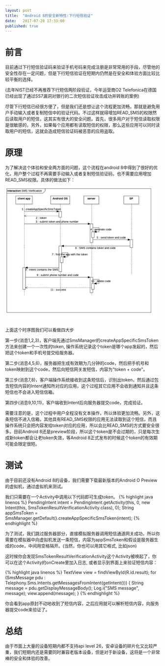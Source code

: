 ```yaml
---
layout: post
title:  "Android 8的安全新特性:下行短信验证"
date:   2017-07-28 17:33:00
published: true
---
```


# 前言

目前通过下行短信验证码来验证手机号码来完成注册是非常常用的手段，尽管他的安全性存在一定问题，但是下行短信验证在短期内仍然是在安全和体验方面比较比较平衡的选择。

(去年NIST已经不再推荐下行短信两阶段验证，今年运营商O2 Telefonica在德国已经出现了通过SS7漏洞对银行的二次短信验证攻击成功并转账的案例)

尽管下行短信已经很方便了，但是我们还是想让这个流程更加流畅，那就是避免用户手动输入或者复制短信中的验证代码。不过这样就得增加READ_SMS的权限然后读取用户的短信，这其实有很大的安全问题。首先，很多用户对于短信读取权限是很敏感的，另外，如果每个应用都有读取短信的权限，那么这些应用可以同时读取用户的短信，这就会造成短信验证码被恶意的应用盗取。

# 原理

为了解决这个体验和安全两方面的问题，这个流程在android 8中得到了很好的优化，用户整个过程不再需要手动输入或者复制短信验证码，也不需要应用增加READ_SMS权限。具体的做法如下：

<img src="/images/2017-07-28/sms_verification_seq.png" max-height="500px">

上面这个时序图我们可以看做四大步

第一步(消息1,2,3)，客户端先通过SmsManager的createAppSpecificSmsToken方法来创建一个一次性的token, 操作系统记录这个token是哪个app发起的，然后把这个token和手机号提交给服务器。

第二步(消息4,5,6)，服务器把生成有效期为几分钟的code，然后把手机号和token映射到这个code，然后向短信网关发短信，内容为"token + code"。

第三步(消息7,8)，客户端操作系统接收到这条短信后，识别出token，然后通过包含短信内容的Intent通知所对应的应用，这个过程其它应用不会收到通知并且这条短信也不会进入短信信箱。

第四步(消息9,10,11)，客户端收到Intent后向服务器提交code，完成验证。


需要注意的是，这个过程中用户全程没有文本操作，所以体验更加流畅。另外，这条短信不进入信箱，其他具有READ_SMS权限的应用无法读取到这个短信，而且操作系统只会把内容发给token对应的应用，所以会比READ_SMS的方式要安全很多。目前Android 8还是preview阶段，所以这个token是不会过期的，只是每次生成新token都会让老token失效，等Android 8正式发布的时候这个token的有效期可能会限定很短。

# 测试
由于目前还没有Android 8的设备，我们需要下载最新版本的Android O Preview的虚拟机，通过虚拟机来测试。

我们只需要在一个Activity中调用以下代码即可生成token。
{% highlight java linenos %}
PendingIntent intent = PendingIntent.getActivity(this, 0,
    new Intent(this, SmsTokenResultVerificationActivity.class), 0);
String appSmsToken = SmsManager.getDefault().createAppSpecificSmsToken(intent);
{% endhighlight %}

为了测试，我们跳过服务器部分，直接模拟服务器调用短信通道网关成功，所以你需要在模拟器中向虚拟机发送一条短信，内容为appSmsToken和假设是服务器生成的code，中间用空格隔开。(当然，你也可以用其它格式, 比如json)

这时候你会发现SmsTokenResultVerificationActivity这个Activity被唤起了，你可以在这个Activity的onCreate里加入日志, 或者显示到界面上来验证短信内容：


{% highlight java linenos %}
TextView view = findViewById(R.id.result);
for (SmsMessage pdu : Telephony.Sms.Intents.getMessagesFromIntent(getIntent())) {
    String message = pdu.getDisplayMessageBody();
    Log.i("SMS message", message);
    view.append(message);
}
{% endhighlight %}

你会看到app原封不动地收到了短信内容，之后应用就可以解析短信内容，向服务器提交code来验证了。

# 总结
由于市面上大量的设备短期内都不支持api level 26，安卓设备的碎片化又比较严重，我们短期内还是需要同时兼容老版本设备，但是对于新设备，这将是一个非常棒的安全和体验的改善。
